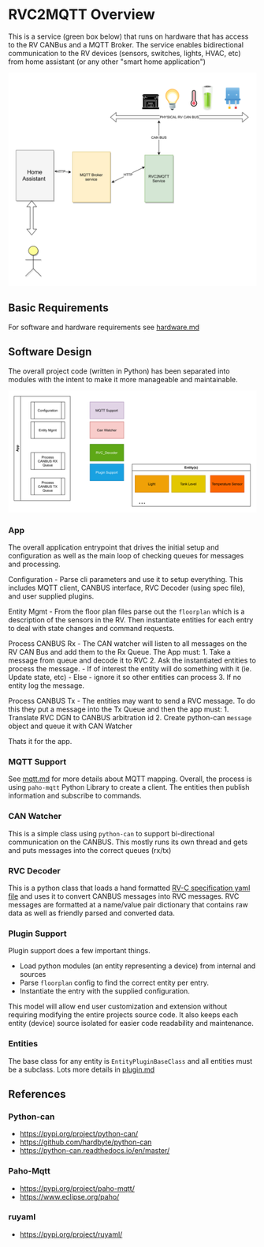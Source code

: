 # RVC2MQTT Overview

This is a service (green box below) that runs on hardware that has access to the RV CANBus and a MQTT Broker.  The service enables bidirectional communication to the RV devices (sensors, switches, lights, HVAC, etc) from home assistant (or any other "smart home application")  

![high level block diagram](images/high-level-block-diagram.drawio.svg)

## Basic Requirements 

For software and hardware requirements see [hardware.md](hardware.md)

## Software Design

The overall project code (written in Python) has been separated into modules with the intent
to make it more manageable and maintainable.  

![high level sw block diagram](images/high-level-software-diagram.svg)

### App 

The overall application entrypoint that drives the initial setup and configuration as well as the main loop of checking queues for messages and processing.

Configuration - Parse cli parameters and use it to setup everything.  This includes MQTT client, CANBUS interface, RVC Decoder (using spec file), and user supplied plugins.  

Entity Mgmt - From the floor plan files parse out the `floorplan` which is a description of the sensors in the RV.  Then instantiate entities for each entry to deal with state changes and command requests. 

Process CANBUS Rx - The CAN watcher will listen to all messages on the RV CAN Bus and add them to the Rx Queue.  The App must:
    1. Take a message from queue and decode it to RVC
    2. Ask the instantiated entities to process the message.
       - If of interest the entity will do something with it (ie. Update state, etc)
       - Else - ignore it so other entities can process
    3. If no entity log the message.

Process CANBUS Tx - The entities may want to send a RVC message.  To do this they put a message into the Tx Queue and then the app must:
    1. Translate RVC DGN to CANBUS arbitration id
    2. Create python-can `message` object and queue it with CAN Watcher

Thats it for the app.  

### MQTT Support

See [mqtt.md](mqtt.md) for more details about MQTT mapping.
Overall, the process is using `paho-mqtt` Python Library to create a client.  The entities then publish information and subscribe to commands.

### CAN Watcher

This is a simple class using `python-can` to support bi-directional communication on the CANBUS.  This mostly runs its own thread and gets and puts messages into the correct queues (rx/tx)

### RVC Decoder

This is a python class that loads a hand formatted [RV-C specification yaml file](../rvc-spec.yml) and uses it to
convert CANBUS messages into RVC messages.  RVC messages are 
formatted at a name/value pair dictionary that contains raw
data as well as friendly parsed and converted data.  

### Plugin Support

Plugin support does a few important things.
* Load python modules (an entity representing a device) from internal and  sources
* Parse `floorplan` config to find the correct entity per entry.
* Instantiate the entry with the supplied configuration.

This model will allow end user customization and extension without requiring modifying the entire projects source code.  It also keeps each entity (device) source isolated for easier code readability and maintenance.

### Entities

The base class for any entity is `EntityPluginBaseClass` and all entities must be a subclass.  Lots more details in [plugin.md](plugin.md)


## References

### Python-can

* <https://pypi.org/project/python-can/>
* <https://github.com/hardbyte/python-can>
* <https://python-can.readthedocs.io/en/master/>

### Paho-Mqtt

* <https://pypi.org/project/paho-mqtt/>
* <https://www.eclipse.org/paho/>

### ruyaml

* <https://pypi.org/project/ruyaml/>








